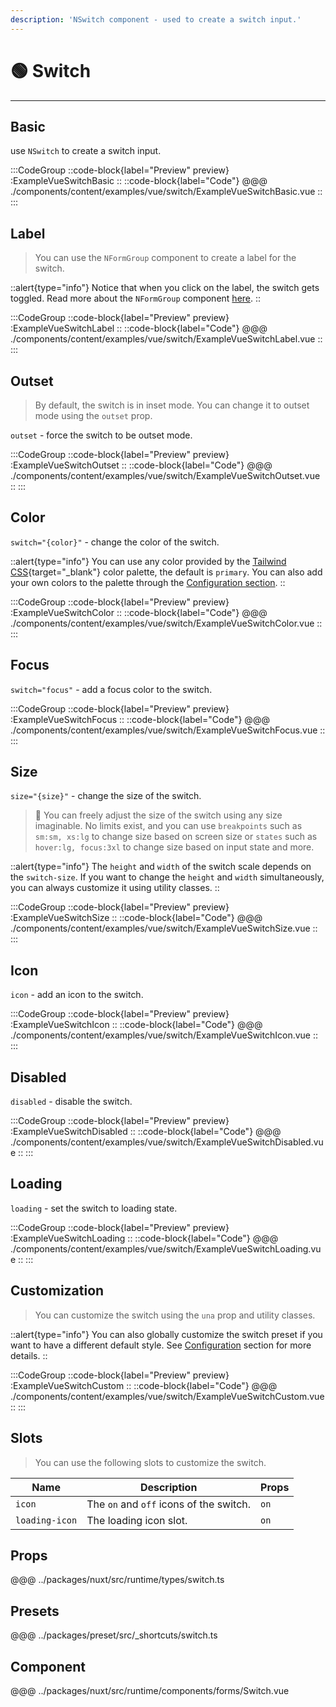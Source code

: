 ```yaml
---
description: 'NSwitch component - used to create a switch input.'
---
```


# 🟢 Switch

---

## Basic

use `NSwitch` to create a switch input.

:::CodeGroup
::code-block{label="Preview" preview}
  :ExampleVueSwitchBasic
::
::code-block{label="Code"}
@@@ ./components/content/examples/vue/switch/ExampleVueSwitchBasic.vue
::
:::

## Label

> You can use the `NFormGroup` component to create a label for the switch.

::alert{type="info"}
  Notice that when you click on the label, the switch gets toggled. Read more about the `NFormGroup` component [here](form-group).
::

:::CodeGroup
::code-block{label="Preview" preview}
  :ExampleVueSwitchLabel
::
::code-block{label="Code"}
@@@ ./components/content/examples/vue/switch/ExampleVueSwitchLabel.vue
::
:::

## Outset

> By default, the switch is in inset mode. You can change it to outset mode using the `outset` prop. 

`outset` - force the switch to be outset mode.

:::CodeGroup
::code-block{label="Preview" preview}
  :ExampleVueSwitchOutset
::
::code-block{label="Code"}
@@@ ./components/content/examples/vue/switch/ExampleVueSwitchOutset.vue
::
:::

## Color

`switch="{color}"` - change the color of the switch.

::alert{type="info"}
You can use any color provided by the [Tailwind CSS](https://tailwindcss.com/docs/customizing-colors){target="_blank"} color palette, the default is `primary`. You can also add your own colors to the palette through the [Configuration section](/getting-started/configuration).
::

:::CodeGroup
::code-block{label="Preview" preview}
  :ExampleVueSwitchColor
::
::code-block{label="Code"}
@@@ ./components/content/examples/vue/switch/ExampleVueSwitchColor.vue
::
:::

## Focus

`switch="focus"` - add a focus color to the switch.

:::CodeGroup
::code-block{label="Preview" preview}
  :ExampleVueSwitchFocus
::
::code-block{label="Code"}
@@@ ./components/content/examples/vue/switch/ExampleVueSwitchFocus.vue
::
:::

## Size

`size="{size}"` - change the size of the switch.

> 🚀 You can freely adjust the size of the switch using any size imaginable. No limits exist, and you can use `breakpoints` such as `sm:sm, xs:lg` to change size based on screen size or `states` such as `hover:lg, focus:3xl` to change size based on input state and more.

::alert{type="info"}
The `height` and `width` of the switch scale depends on the `switch-size`. If you want to change the `height` and `width` simultaneously, you can always customize it using utility classes.
::

:::CodeGroup
::code-block{label="Preview" preview}
  :ExampleVueSwitchSize
::
::code-block{label="Code"}
@@@ ./components/content/examples/vue/switch/ExampleVueSwitchSize.vue
::
:::

## Icon

`icon` - add an icon to the switch.

:::CodeGroup
::code-block{label="Preview" preview}
  :ExampleVueSwitchIcon
::
::code-block{label="Code"}
@@@ ./components/content/examples/vue/switch/ExampleVueSwitchIcon.vue
::
:::

## Disabled

`disabled` - disable the switch.

:::CodeGroup
::code-block{label="Preview" preview}
  :ExampleVueSwitchDisabled
::
::code-block{label="Code"}
@@@ ./components/content/examples/vue/switch/ExampleVueSwitchDisabled.vue
::
:::

## Loading

`loading` - set the switch to loading state.

:::CodeGroup
::code-block{label="Preview" preview}
  :ExampleVueSwitchLoading
::
::code-block{label="Code"}
@@@ ./components/content/examples/vue/switch/ExampleVueSwitchLoading.vue
::
:::

## Customization

> You can customize the switch using the `una` prop and utility classes.

::alert{type="info"}
  You can also globally customize the switch preset if you want to have a different default style. See [Configuration](/getting-started/configuration) section for more details.
::

:::CodeGroup
::code-block{label="Preview" preview}
  :ExampleVueSwitchCustom
::
::code-block{label="Code"}
@@@ ./components/content/examples/vue/switch/ExampleVueSwitchCustom.vue
::
:::

## Slots

> You can use the following slots to customize the switch.

| Name           | Description                             | Props |
| -------------- | --------------------------------------- | ----- |
| `icon`         | The `on` and `off` icons of the switch. | `on`  |
| `loading-icon` | The loading icon slot.                  | `on`  |

## Props
@@@ ../packages/nuxt/src/runtime/types/switch.ts

## Presets
@@@ ../packages/preset/src/_shortcuts/switch.ts

## Component
@@@ ../packages/nuxt/src/runtime/components/forms/Switch.vue
